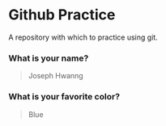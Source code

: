 # Github Practice

A repository with which to practice using git.

### What is your name?

> Joseph Hwanng


### What is your favorite color?

> Blue
